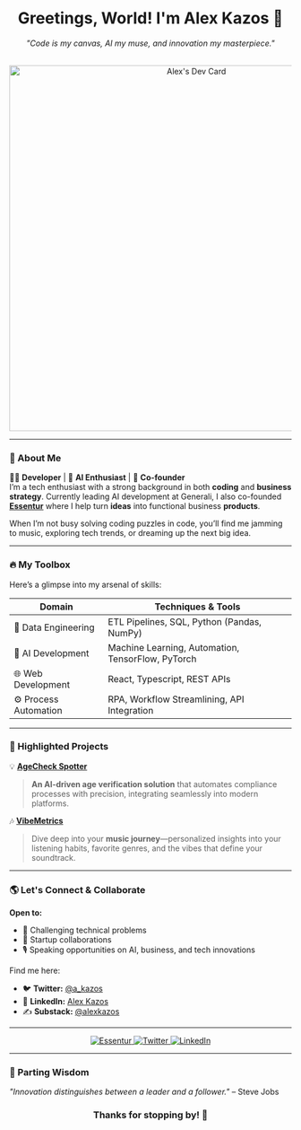 <h1 align="center">Greetings, World! I'm Alex Kazos 🚀</h1>
<p align="center">
  <em>"Code is my canvas, AI my muse, and innovation my masterpiece."</em>
</p>
<br>

<div align="center">
  <a href="https://app.daily.dev/a_kazos">
    <img src="https://api.daily.dev/devcards/v2/8Xp9t3NfnxfP8qxl3kKzg.png?type=wide&r=27b" width="652" alt="Alex's Dev Card"/>
  </a>
</div>

---

### 🦾 About Me  
👨‍💻 **Developer** | 🤖 **AI Enthusiast** | 🌟 **Co-founder**  
I’m a tech enthusiast with a strong background in both **coding** and **business strategy**. Currently leading AI development at Generali, I also co-founded [**Essentur**](https://www.essentur.com/) where I help turn **ideas** into functional business **products**. 

When I’m not busy solving coding puzzles in code, you’ll find me jamming to music, exploring tech trends, or dreaming up the next big idea.  

---

### 🔥 My Toolbox
Here’s a glimpse into my arsenal of skills:  

| **Domain**           | **Techniques & Tools**                             |
|-----------------------|---------------------------------------------------|
| 🧹 Data Engineering   | ETL Pipelines, SQL, Python (Pandas, NumPy)        |
| 🤖 AI Development     | Machine Learning, Automation, TensorFlow, PyTorch|
| 🌐 Web Development    | React, Typescript, REST APIs                      |
| ⚙️ Process Automation | RPA, Workflow Streamlining, API Integration       |

---

### 🎯 Highlighted Projects  
💡 **[AgeCheck Spotter](https://github.com/alex-kazos/age-order-check)**  
> **An AI-driven age verification solution** that automates compliance processes with precision, integrating seamlessly into modern platforms.

🎶 **[VibeMetrics](https://github.com/alex-kazos/VibeMetrics)**  
> Dive deep into your **music journey**—personalized insights into your listening habits, favorite genres, and the vibes that define your soundtrack.  

---

### 🌎 Let's Connect & Collaborate
**Open to:**  
- 🧩 Challenging technical problems  
- 💼 Startup collaborations  
- 🎙️ Speaking opportunities on AI, business, and tech innovations  

Find me here:  
- 🐦 **Twitter:** [@a_kazos](https://twitter.com/a_kazos)  
- 💼 **LinkedIn:** [Alex Kazos](https://www.linkedin.com/in/alex-kazos)  
- ✍️ **Substack:** [@alexkazos](https://alexkazos.substack.com/)  

---

<div align="center">
  <a href="https://www.essentur.com/">
    <img src="https://img.shields.io/badge/Website-Essentur.com-0078D4?style=flat&logo=google-chrome" alt="Essentur">
  </a>
  <a href="https://twitter.com/a_kazos">
    <img src="https://img.shields.io/twitter/follow/a_kazos?style=social" alt="Twitter">
  </a>
  <a href="https://www.linkedin.com/in/alex-kazos/">
    <img src="https://img.shields.io/badge/LinkedIn-Connect-blue?style=social&logo=linkedin" alt="LinkedIn">
  </a>
</div>

---

### 📜 Parting Wisdom
_"Innovation distinguishes between a leader and a follower."_ – Steve Jobs 
<h3 align="center">Thanks for stopping by! 🚀</h3>
